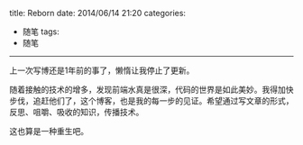 title: Reborn
date: 2014/06/14 21:20
categories:
- 随笔
tags:
- 随笔 
---

上一次写博还是1年前的事了，懒惰让我停止了更新。

随着接触的技术的增多，发现前端水真是很深，代码的世界是如此美妙。我得加快步伐，追赶他们了，这个博客，也是我的每一步的见证。希望通过写文章的形式，反思、咀嚼、吸收的知识，传播技术。

这也算是一种重生吧。

